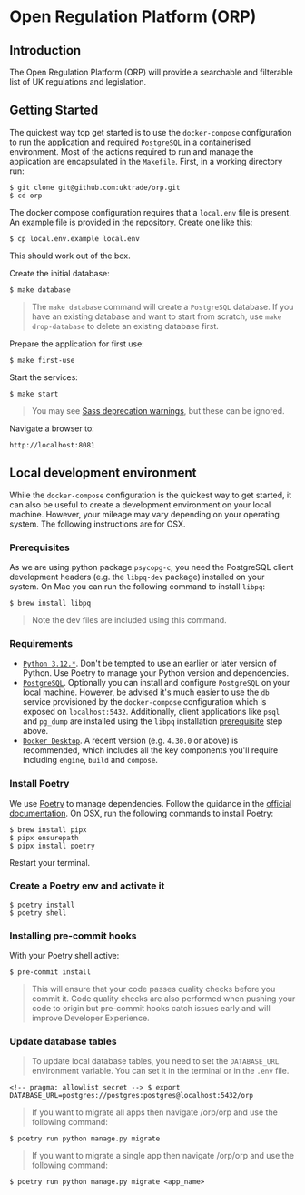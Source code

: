 # Open Regulation Platform (ORP)

## Introduction

The Open Regulation Platform (ORP) will provide a searchable and filterable list of UK regulations and legislation.

## Getting Started

The quickest way top get started is to use the `docker-compose` configuration
to run the application and required `PostgreSQL` in a containerised environment.
Most of the actions required to run and manage the application are encapsulated
in the `Makefile`. First, in a working directory run:

    $ git clone git@github.com:uktrade/orp.git
    $ cd orp

The docker compose configuration requires that a `local.env` file is present.
An example file is provided in the repository. Create one like this:

    $ cp local.env.example local.env

This should work out of the box.

Create the initial database:

    $ make database

> The `make database` command will create a `PostgreSQL` database. If you have
> an existing database and want to start from scratch, use `make drop-database`
> to delete an existing database first.

Prepare the application for first use:

    $ make first-use

Start the services:

    $ make start

> You may see [Sass deprecation warnings](https://frontend.design-system.service.gov.uk/installing-with-npm/#requirements), but these can be ignored.

Navigate a browser to:

    http://localhost:8081

## Local development environment

While the `docker-compose` configuration is the quickest way to get started, it
can also be useful to create a development environment on your local machine.
However, your mileage may vary depending on your operating system. The following
instructions are for OSX.

### Prerequisites

As we are using python package `psycopg-c`, you need the PostgreSQL client
development headers (e.g. the `libpq-dev` package) installed on your system.
On Mac you can run the following command to install `libpq`:

    $ brew install libpq

> Note the dev files are included using this command.

### Requirements

- [`Python 3.12.*`](https://www.python.org/downloads/). Don't be tempted to use
  an earlier or later version of Python. Use Poetry to manage your Python version
  and dependencies.
- [`PostgreSQL`](https://www.postgresql.org/). Optionally you can install and
  configure `PostgreSQL` on your local machine. However, be advised it's much
  easier to use the `db` service provisioned by the `docker-compose`
  configuration which is exposed on `localhost:5432`. Additionally, client
  applications like `psql` and `pg_dump` are installed using the `libpq`
  installation [prerequisite](#prerequisites) step above.
- [`Docker Desktop`](https://docs.docker.com/get-docker/). A recent version
  (e.g. `4.30.0` or above) is recommended, which includes all the key components
  you'll require including `engine`, `build` and `compose`.

### Install Poetry

We use [Poetry](https://python-poetry.org/) to manage dependencies. Follow the
guidance in the [official documentation](https://python-poetry.org/docs/). On
OSX, run the following commands to install Poetry:

    $ brew install pipx
    $ pipx ensurepath
    $ pipx install poetry

Restart your terminal.

### Create a Poetry env and activate it

    $ poetry install
    $ poetry shell

### Installing pre-commit hooks

With your Poetry shell active:

    $ pre-commit install

> This will ensure that your code passes quality checks before you commit it.
> Code quality checks are also performed when pushing your code to origin
> but pre-commit hooks catch issues early and will improve Developer Experience.

### Update database tables

> To update local database tables, you need to set the `DATABASE_URL` environment variable. You can set it in the terminal or in the `.env` file.

    <!-- pragma: allowlist secret --> $ export DATABASE_URL=postgres://postgres:postgres@localhost:5432/orp

> If you want to migrate all apps then navigate /orp/orp and use the following command:

    $ poetry run python manage.py migrate

> If you want to migrate a single app then navigate /orp/orp and use the following command:

    $ poetry run python manage.py migrate <app_name>
